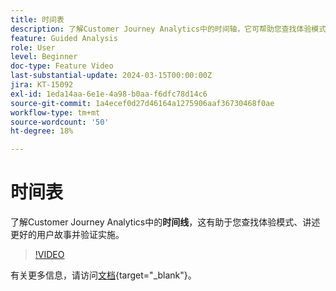 ```yaml
---
title: 时间表
description: 了解Customer Journey Analytics中的时间轴，它可帮助您查找体验模式、讲述更好的用户故事并验证实施。
feature: Guided Analysis
role: User
level: Beginner
doc-type: Feature Video
last-substantial-update: 2024-03-15T00:00:00Z
jira: KT-15092
exl-id: 1eda14aa-6e1e-4a98-b0aa-f6dfc78d14c6
source-git-commit: 1a4ecef0d27d46164a1275906aaf36730468f0ae
workflow-type: tm+mt
source-wordcount: '50'
ht-degree: 18%

---
```


# 时间表

了解Customer Journey Analytics中的&#x200B;**时间线**，这有助于您查找体验模式、讲述更好的用户故事并验证实施。

>[!VIDEO](https://video.tv.adobe.com/v/3427810/?learn=on)

有关更多信息，请访问[文档](https://experienceleague.adobe.com/en/docs/analytics-platform/using/guided-analysis/streams/timeline){target="_blank"}。
